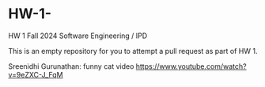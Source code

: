 # HW-1-

HW 1 Fall 2024 Software Engineering / IPD 

This is an empty repository for you to attempt a pull request as part of HW 1.


Sreenidhi Gurunathan: funny cat video https://www.youtube.com/watch?v=9eZXC-J_FqM
